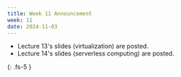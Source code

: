 ```yaml
---
title: Week 11 Announcement
week: 11
date: 2024-11-03
---
```


* Lecture 13's slides (virtualization) are posted.
* Lecture 14's slides (serverless computing) are posted.

{: .fs-5 }
